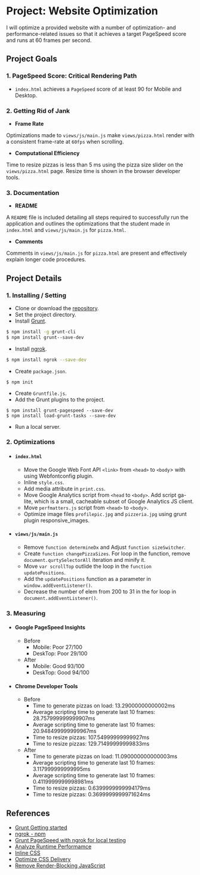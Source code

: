 # Project: Website Optimization
I will optimize a provided website with a number of optimization- and performance-related issues so that it achieves a target PageSpeed score and runs at 60 frames per second.

## Project Goals
### 1. PageSpeed Score: Critical Rendering Path
  - `index.html` achieves a `PageSpeed` score of at least 90 for Mobile and Desktop.

### 2. Getting Rid of Jank
  - **Frame Rate**
  
Optimizations made to `views/js/main.js` make `views/pizza.html` render with a consistent frame-rate at `60fps` when scrolling.
  - **Computational Efficiency**
  
Time to resize pizzas is less than 5 ms using the pizza size slider on the `views/pizza.html` page. Resize time is shown in the browser developer tools.

### 3. Documentation
  - **README**
  
A `README` file is included detailing all steps required to successfully run the application and outlines the optimizations that the student made in `index.html` and `views/js/main.js` for `pizza.html`.
  - **Comments**
  
Comments in `views/js/main.js` for `pizza.html` are present and effectively explain longer code procedures.

## Project Details
### 1. Installing / Setting
  - Clone or download the [repository](https://github.com/udacity/frontend-nanodegree-mobile-portfolio).
  - Set the project directory.
  - Install [Grunt](https://gruntjs.com/getting-started).
```sh
$ npm install -g grunt-cli
$ npm install grunt--save-dev
```
  - Install [ngrok](https://www.npmjs.com/package/ngrok).
```sh
$ npm install ngrok --save-dev
```
  - Create `package.json`.
```
$ npm init
```
  - Create `Gruntfile.js`.
  - Add the Grunt plugins to the project.
 ```
$ npm install grunt-pagespeed --save-dev
$ npm install load-grunt-tasks --save-dev
 ```
  - Run a local server.

### 2. Optimizations
  - #### `index.html`
    - Move the Google Web Font API `<link>` from `<head>` to `<body`> with using Webfontconfig plugin.
    - Inline `style.css`.
    - Add media attribute in `print.css`.
    - Move Google Analytics script from `<head` to `<body>`. Add script ga-lite, which is a small, cacheable subset of Google Analytics JS client.
    - Move `perfmatters.js` script from `<head>` to `<body`>.
    - Optimize image files `profilepic.jpg` and `pizzeria.jpg` using grunt plugin responsive_images.

  - #### `views/js/main.js`
    - Remove `function determineDx` and Adjust `function sizeSwitcher`.
    - Create `function changePizzaSizes`. For loop in the function, remove `document.qurtySelectorAll` iteration and minify it.
    - Move `var scrollTop` outlide the loop in the `function updatePositions`.
    - Add the `updatePositions` function as a parameter in `window.addEventListener()`.
    - Decrease the number of elem from 200 to 31 in the for loop in `document.addEventListener()`.

### 3. Measuring
  - #### Google PageSpeed Insights
    - Before
      - Mobile: Poor 27/100
      - DeskTop: Poor 29/100
    - After
      - Mobile: Good 93/100
      - DeskTop: Good 94/100

  - #### Chrome Developer Tools
    - Before
      - Time to generate pizzas on load: 13.29000000000002ms
      - Average scripting time to generate last 10 frames: 28.757999999999907ms
      - Average scripting time to generate last 10 frames: 20.948499999999967ms
      - Time to resize pizzas: 107.54999999999927ms
      - Time to resize pizzas: 129.71499999999833ms
    - After
      - Time to generate pizzas on load: 11.090000000000003ms
      - Average scripting time to generate last 10 frames: 3.117999999999995ms
      - Average scripting time to generate last 10 frames: 0.4119999999998981ms
      - Time to resize pizzas: 0.6399999999994179ms
      - Time to resize pizzas: 0.3699999999971624ms

## References
  - [Grunt Getting started](https://gruntjs.com/getting-started)
  - [ngrok - npm](https://www.npmjs.com/package/ngrok)
  - [Grunt PageSpeed with ngrok for local testing](https://www.jamescryer.com/2014/06/12/grunt-pagespeed-and-ngrok-locally-testing/)
  - [Analyze Runtime Performamce](https://developers.google.com/web/tools/chrome-devtools/evaluate-performance/)
  - [Inline CSS](https://developers.google.com/speed/docs/insights/InlineCSS)
  - [Optimize CSS Delivery](https://developers.google.com/speed/docs/insights/OptimizeCSSDelivery)
  - [Remove Render-Blocking JavaScript](https://developers.google.com/speed/docs/insights/BlockingJS)
  
